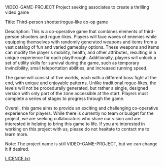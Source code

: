 VIDEO-GAME-PROJECT
Project seeking associates to create a thrilling video game


Title: Third-person shooter/rogue-like co-op game

Description:
This is a co-operative game that combines elements of third-person shooters and rogue-likes. Players will face waves of enemies while equipping themselves with randomly generated weapons and items from a vast catalog of fun and varied gameplay options. These weapons and items can modify the player's mobility, health, and other attributes, resulting in a unique experience for each playthrough. Additionally, players will unlock a set of utility skills for survival during the game, such as temporary invincibility, small teleportation abilities, and increased running speed.

The game will consist of five worlds, each with a different boss fight at the end, with unique and enjoyable patterns. Unlike traditional rogue-likes, the levels will not be procedurally generated, but rather a single, designed version with only part of the zone accessible at the start. Players must complete a series of stages to progress through the game.

Overall, this game aims to provide an exciting and challenging co-operative experience for players. While there is currently no team or budget for the project, we are seeking collaborators who share our vision and are interested in helping to bring this game to life. If you are interested in working on this project with us, please do not hesitate to contact me to learn more.

Note: The project name is still VIDEO-GAME-PROJECT, but we can change it if desired.



[LICENCE.txt](https://github.com/Zanitator/VIDEO-GAME-PROJECT/files/11165699/LICENCE.txt)
